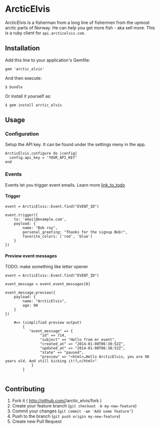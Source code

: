 # ArcticElvis

ArcticElvis is a fisherman from a long line of fishermen from the upmost arctic parts of Norway. He can help you get more fish - aka sell more. This is a ruby client for `api.arcticelvis.com`.

## Installation

Add this line to your application's Gemfile:

    gem 'arctic_elvis'

And then execute:

    $ bundle

Or install it yourself as:

    $ gem install arctic_elvis

## Usage

### Configuration

Setup the API key. It can be found under the settings meny in the app.

```
ArcticElvis.configure do |config|
  config.api_key = 'YOUR_API_KEY'
end
```

### Events
Events let you trigger event emails. Learn more [link_to_todo]()

#### Trigger

```
event = ArcticElvis::Event.find("EVENT_ID")

event.trigger({
	to: 'email@example.com',
	payload: {
		name: "Bob roy",
		personal_greeting: "Thanks for the signup Bob!",
		favorite_colors: ['red', 'blue']
	}
})

```

#### Preview event messages
TODO: make something like letter opener

```
event = ArcticElvis::Event.find("EVENT_ID")

event_message = event.event_messages[0]

event_message.preview({
	payload: {
		name: "ArcticElvis",
		age: 98
	}
})

	#=> (simplified preview output)
		{
		   "event_message" => {
           	    "id" => 714,
	            "subject" => "Hello from mr event",
		        "created_at" => "2014-01-08T06:38:52Z",
         	    "updated_at" => "2014-01-08T06:38:52Z",
           	 	"state" => "paused",
	            "preview" => "<html>…Hello ArcticElvis, you are 98 years old. And still kicking it!?…</html>"
		    }
		}


```



## Contributing

1. Fork it ( http://github.com/<my-github-username>/arctic_elvis/fork )
2. Create your feature branch (`git checkout -b my-new-feature`)
3. Commit your changes (`git commit -am 'Add some feature'`)
4. Push to the branch (`git push origin my-new-feature`)
5. Create new Pull Request
